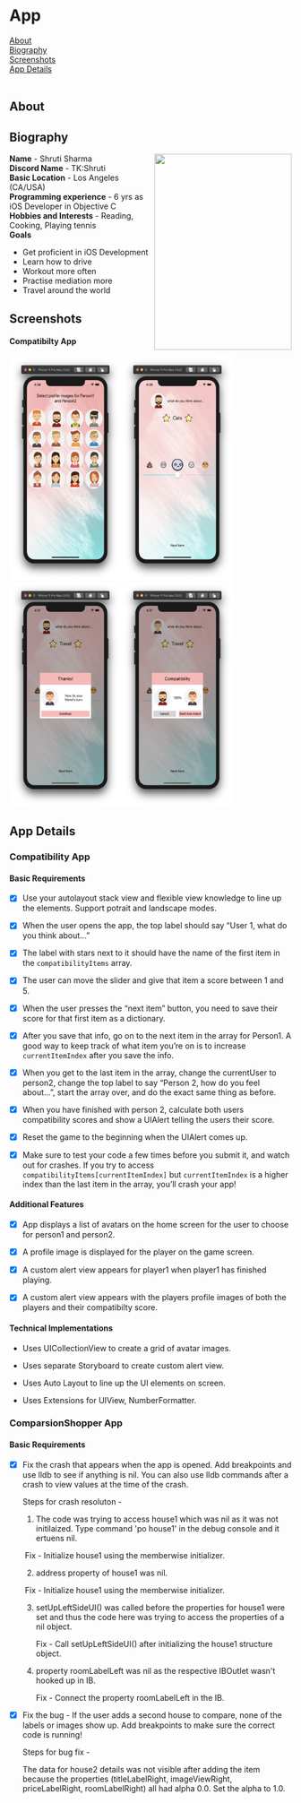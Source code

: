 #  App
[About](#about)<br/>
[Biography](#bio)<br/>
[Screenshots](#screenshots)<br/>
[App Details](#app)<br/>
</br>

## About
<a name = "about" /> 



## Biography 
<a name = "bio" /> 
<img align = "right" src="../Bio-Image.png" width="245" height="350">    

**Name** - Shruti Sharma <br/>
**Discord Name** - TK:Shruti <br/>
**Basic Location** - Los Angeles (CA/USA) <br/>
**Programming experience** - 6 yrs as iOS Developer in Objective C <br/>
**Hobbies and Interests** - Reading, Cooking, Playing tennis <br/>
**Goals**

 - Get proficient in iOS Development 
 - Learn how to drive 
 - Workout more often 
 - Practise mediation more 
 - Travel around the world

## Screenshots
<a name = "screenshots" />

#### Compatibilty App

<img src="Screenshots/HomeScreen.png" width="200" height="400"><img src="Screenshots/GameScreen.png" width="200" height="400"><img src="Screenshots/AlertView.png" width="200" height="400"><img src="Screenshots/GameResultScreen.png" width="200" height="400">

## App Details
<a name = "app" /> 

### Compatibility App

#### Basic Requirements 

- [x] Use your autolayout stack view and flexible view knowledge to line up the elements. Support potrait and landscape modes.

- [x] When the user opens the app, the top label should say “User 1, what do you think
  about...”

- [x] The label with stars next to it should have the name of the first item in the
  `compatibilityItems` array.

- [x] The user can move the slider and give that item a score between 1 and 5.

- [x] When the user presses the “next item” button, you need to save their score for that first
  item as a dictionary.

- [x] After you save that info, go on to the next item in the array for Person1. A good way to
  keep track of what item you’re on is to increase `currentItemIndex` after you save the
  info.

- [x] When you get to the last item in the array, change the currentUser to person2, change
  the top label to say “Person 2, how do you feel about...”, start the array over, and do the
  exact same thing as before.

- [x] When you have finished with person 2, calculate both users compatibility scores and
  show a UIAlert telling the users their score.

- [x] Reset the game to the beginning when the UIAlert comes up.

- [x] Make sure to test your code a few times before you submit it, and watch out for crashes.
  If you try to access `compatibilityItems[currentItemIndex]` but `currentItemIndex` is a
  higher index than the last item in the array, you’ll crash your app!

  

#### Additional Features 

- [x] App displays a list of avatars on the home screen for the user to choose for person1 and person2.
- [x] A profile image is displayed for the player on the game screen.
- [x] A custom alert view appears for player1 when player1 has finished playing.
- [x] A custom alert view appears with the players profile images of both the players and their compatibilty score.



#### Technical Implementations

- Uses UICollectionView to create a grid of avatar images.

- Uses separate Storyboard to create custom alert view.

- Uses Auto Layout to line up the  UI elements on screen.

- Uses Extensions for UIView, NumberFormatter.

  

### ComparsionShopper App

#### Basic Requirements 

- [x] Fix the crash that appears when the app is opened. Add breakpoints and use lldb to see if anything is nil. You can also use lldb commands after a crash to view values at the time of the crash.

  Steps for crash resoluton -  

  1. The code was trying to access house1 which was nil as it was not initilaized. Type command 'po house1' in the debug console and it ertuens nil. 

  ​       Fix - Initialize house1 using the memberwise initializer.

  2. address property of house1 was nil.

  ​       Fix - Initialize house1 using the memberwise initializer.

  3. setUpLeftSideUI() was called before the properties for house1 were set and thus the code here was trying to access the properties of a nil object.

     Fix - Call setUpLeftSideUI() after initializing the house1 structure object.

  4. property roomLabelLeft was nil as the respective IBOutlet wasn't hooked up in IB.

     Fix - Connect the property roomLabelLeft in the IB.

- [x] Fix the bug - If the user adds a second house to compare, none of the labels or images
  show up. Add breakpoints to make sure the correct code is running!

  Steps for bug fix - 

  The data for house2 details was not visible after adding the item because the properties (titleLabelRight, imageViewRight, priceLabelRight, roomLabelRight) all had alpha 0.0. Set the alpha to 1.0.

